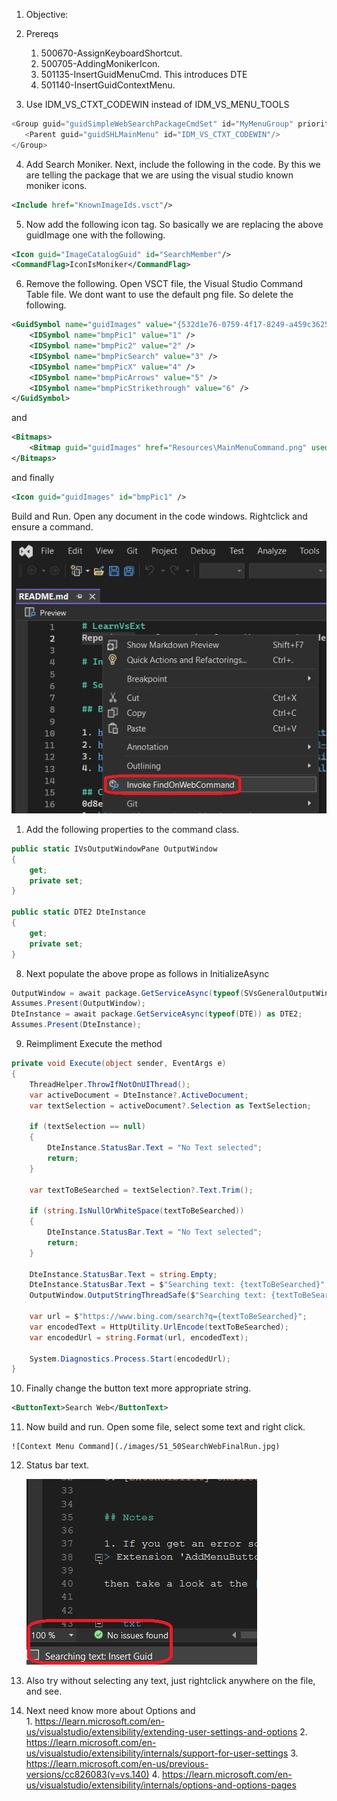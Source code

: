 
1. Objective: 

2. Prereqs
   1. 500670-AssignKeyboardShortcut. 
   2. 500705-AddingMonikerIcon. 
   3. 501135-InsertGuidMenuCmd. This introduces DTE 
   4. 501140-InsertGuidContextMenu. 


3. Use IDM_VS_CTXT_CODEWIN instead of IDM_VS_MENU_TOOLS
```cs
<Group guid="guidSimpleWebSearchPackageCmdSet" id="MyMenuGroup" priority="0x0600">
   <Parent guid="guidSHLMainMenu" id="IDM_VS_CTXT_CODEWIN"/>
</Group>
```

4. Add Search Moniker. Next, include the following in the code. By this we are telling the package that we are using the visual studio known moniker icons.
```xml
<Include href="KnownImageIds.vsct"/>
```

5. Now add the following icon tag. So basically we are replacing the above guidImage one with the following.

```xml
<Icon guid="ImageCatalogGuid" id="SearchMember"/>
<CommandFlag>IconIsMoniker</CommandFlag>
```

6. Remove the following. Open VSCT file, the Visual Studio Command Table file. We dont want to use the default png file. So delete the following.

```xml
<GuidSymbol name="guidImages" value="{532d1e76-0759-4f17-8249-a459c36252f1}" >
    <IDSymbol name="bmpPic1" value="1" />
    <IDSymbol name="bmpPic2" value="2" />
    <IDSymbol name="bmpPicSearch" value="3" />
    <IDSymbol name="bmpPicX" value="4" />
    <IDSymbol name="bmpPicArrows" value="5" />
    <IDSymbol name="bmpPicStrikethrough" value="6" />
</GuidSymbol>
```
and 

```xml
<Bitmaps>
    <Bitmap guid="guidImages" href="Resources\MainMenuCommand.png" usedList="bmpPic1, bmpPic2, bmpPicSearch, bmpPicX, bmpPicArrows, bmpPicStrikethrough"/>
</Bitmaps>
```

and finally 

```xml
<Icon guid="guidImages" id="bmpPic1" />
```

Build and Run. Open any document in the code windows. Rightclick and ensure a command. 

![Context Menu Command](./images/50_50ContextMenuCommand.jpg)

1. Add the following properties to the command class.

```cs
public static IVsOutputWindowPane OutputWindow
{
    get;
    private set;
}

public static DTE2 DteInstance
{
    get;
    private set;
}
```

8. Next populate the above prope as follows in InitializeAsync 

```cs
OutputWindow = await package.GetServiceAsync(typeof(SVsGeneralOutputWindowPane)) as IVsOutputWindowPane;
Assumes.Present(OutputWindow);
DteInstance = await package.GetServiceAsync(typeof(DTE)) as DTE2;
Assumes.Present(DteInstance);
```

9. Reimpliment Execute the method

```cs
private void Execute(object sender, EventArgs e)
{
    ThreadHelper.ThrowIfNotOnUIThread();
    var activeDocument = DteInstance?.ActiveDocument;
    var textSelection = activeDocument?.Selection as TextSelection;

    if (textSelection == null)
    {
        DteInstance.StatusBar.Text = "No Text selected";
        return;
    }

    var textToBeSearched = textSelection?.Text.Trim();

    if (string.IsNullOrWhiteSpace(textToBeSearched))
    {
        DteInstance.StatusBar.Text = "No Text selected";
        return;
    }

    DteInstance.StatusBar.Text = string.Empty;
    DteInstance.StatusBar.Text = $"Searching text: {textToBeSearched}";    
    OutputWindow.OutputStringThreadSafe($"Searching text: {textToBeSearched}");

    var url = $"https://www.bing.com/search?q={textToBeSearched}";
    var encodedText = HttpUtility.UrlEncode(textToBeSearched);
    var encodedUrl = string.Format(url, encodedText);

    System.Diagnostics.Process.Start(encodedUrl);
}
```

10. Finally change the button text more appropriate string.
```xml
<ButtonText>Search Web</ButtonText>
```

11.  Now build and run. Open some file, select some text and right click. 

    ![Context Menu Command](./images/51_50SearchWebFinalRun.jpg)

12. Status bar text.

    ![Statusbar Text](./images/52_50StatusBarText.jpg)

12.  Also try without selecting any text, just rightclick anywhere on the file, and see.

13.  Next need know more about Options and  
    1.  https://learn.microsoft.com/en-us/visualstudio/extensibility/extending-user-settings-and-options
    2.  https://learn.microsoft.com/en-us/visualstudio/extensibility/internals/support-for-user-settings
    3.  https://learn.microsoft.com/en-us/previous-versions/cc826083(v=vs.140)
    4.  https://learn.microsoft.com/en-us/visualstudio/extensibility/internals/options-and-options-pages

